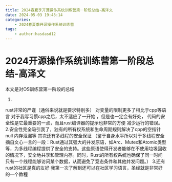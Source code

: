 ```yaml
---
title: 2024春夏季开源操作系统训练营第一阶段总结-高泽文
date: 2024-05-03 19:43:14
categories:
    - 2024春夏季开源操作系统训练营
tags:
    - author:hasdasd12
---
```


# 2024开源操作系统训练营第一阶段总结-高泽文

本文是对OS训练营第一阶段的总结

1.
rust非常的严谨（通俗来说就是要求特别多）
对变量的限制更多了相比于cpp等语言 对于我写习惯cpp之后，太不适应了一开始 ，但是也一定会有好处，
代码的安全性是它最重要的一点，而且rust编译器的提示也非常的方便 减少运行的错误。
2.安全性完全吸引我了，独有的所有权系统和生命周期规则解决了cpp的空指针 null 内存泄漏等 其次还有多线程的安全保证 （鉴于自身水平所以对于多线程安全摘自文心一言的一段：Rust通过其强大的并发原语，如Arc<T>、Mutex<T>和Atomic类型等，为多线程编程提供了安全的支持。这些原语使得开发者能够在不使用垃圾回收的情况下，安全地共享和管理内存。同时，Rust的所有权系统也确保了同一时间只有一个线程能够访问某个数据，从而避免了竞态条件和其他并发问题。）
3.还有rust的社区是真的友好 我第一次了解到还可以在社区学习语言，圣经就是非常好的一个教程


